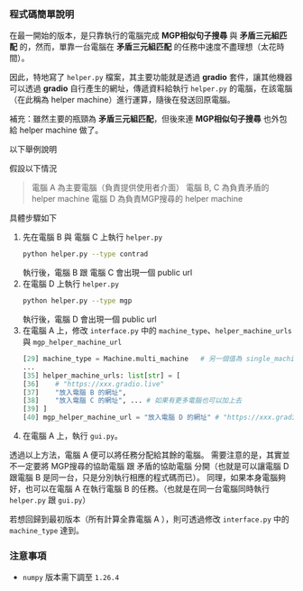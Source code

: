 ### 程式碼簡單說明

在最一開始的版本，是只靠執行的電腦完成 **MGP相似句子搜尋** 與 **矛盾三元組匹配** 的，然而，單靠一台電腦在 **矛盾三元組匹配** 的任務中速度不盡理想（太花時間）。

因此，特地寫了 ``helper.py`` 檔案，其主要功能就是透過 **gradio** 套件，讓其他機器可以透過 **gradio** 自行產生的網址，傳遞資料給執行 ``helper.py`` 的電腦，在該電腦（在此稱為 helper machine）進行運算，隨後在發送回原電腦。

補充：雖然主要的瓶頸為 **矛盾三元組匹配**，但後來連 **MGP相似句子搜尋** 也外包給 helper machine 做了。

以下舉例說明

假設以下情況
> 電腦 A 為主要電腦（負責提供使用者介面）
> 電腦 B, C 為負責矛盾的 helper machine
> 電腦 D 為負責MGP搜尋的 helper machine 

具體步驟如下
1. 先在電腦 B 與 電腦 C 上執行 ``helper.py``
    ```bash
    python helper.py --type contrad
    ```
    執行後，電腦 B 跟 電腦 C 會出現一個 public url
2. 在電腦 D 上執行 ``helper.py``
    ```bash
    python helper.py --type mgp
    ```
    執行後，電腦 D 會出現一個 public url
3. 在電腦 A 上，修改 ``interface.py`` 中的 ``machine_type``、``helper_machine_urls`` 與 ``mgp_helper_machine_url``
    ```python 
    [29] machine_type = Machine.multi_machine   # 另一個值為 single_machine
    ...
    [35] helper_machine_urls: list[str] = [ 
    [36]    # "https://xxx.gradio.live"
    [37]    "放入電腦 B 的網址",
    [38]    "放入電腦 C 的網址", ... # 如果有更多電腦也可以加上去
    [39] ]
    [40] mgp_helper_machine_url = "放入電腦 D 的網址" # "https://xxx.gradio.live"，MGP 資料庫搜尋只需要一台電腦執行即可
    ```
4. 在電腦 A 上，執行 ``gui.py``。

透過以上方法，電腦 A 便可以將任務分配給其餘的電腦。
需要注意的是，其實並不一定要將 MGP搜尋的協助電腦 跟 矛盾的協助電腦 分開（也就是可以讓電腦 D 跟電腦 B 是同一台，只是分別執行相應的程式碼而已）。 
同理，如果本身電腦夠好，也可以在電腦 A 在執行電腦 B 的任務。（也就是在同一台電腦同時執行 ``helper.py`` 跟 ``gui.py``）

若想回歸到最初版本（所有計算全靠電腦 A ），則可透過修改 ``interface.py`` 中的 ``machine_type`` 達到。

### 注意事項
* ``numpy`` 版本需下調至 ``1.26.4``
